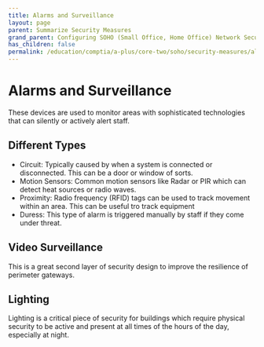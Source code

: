 ```yaml
---
title: Alarms and Surveillance
layout: page
parent: Summarize Security Measures
grand_parent: Configuring SOHO (Small Office, Home Office) Network Security
has_children: false
permalink: /education/comptia/a-plus/core-two/soho/security-measures/alarms/
---
```


# Alarms and Surveillance

These devices are used to monitor areas with sophisticated technologies that can silently or actively alert staff.

## Different Types

- Circuit: Typically caused by when a system is connected or disconnected. This can be a door or window of sorts.
- Motion Sensors: Common motion sensors like Radar or PIR which can detect heat sources or radio waves.
- Proximity: Radio frequency (RFID) tags can be used to track movement within an area. This can be useful tro track equipment
- Duress: This type of alarm is triggered manually by staff if they come under threat.

## Video Surveillance

This is a great second layer of security design to improve the resilience of perimeter gateways.

## Lighting

Lighting is a critical piece of security for buildings which require physical security to be active and present at all times of the hours of the day, especially at night.